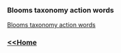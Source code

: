 ### Blooms taxonomy action words

<a href="https://drive.google.com/file/d/1-l3bDyNzN20YrqHjFNLIWndT8v5zOZth/view?usp=sharing
">Blooms taxonomy action words</a>


### <a href="index"> <<Home</a>
